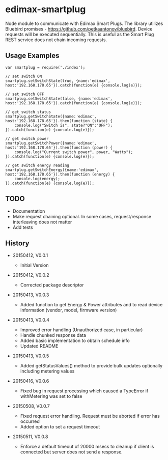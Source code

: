 # edimax-smartplug

Node module to communicate with Edimax Smart Plugs. The library utilizes Bluebird 
promises - https://github.com/petkaantonov/bluebird. Device requests will be executed sequentially. 
This is useful as the Smart Plug REST service does not chain incoming requests.

## Usage Examples

    var smartplug = require('./index');
  
    // set switch ON
    smartplug.setSwitchState(true, {name:'edimax', host:'192.168.178.65'}).catch(function(e) {console.log(e)});
    
    // set switch OFF
    smartplug.setSwitchState(false, {name:'edimax', host:'192.168.178.65'}).catch(function(e) {console.log(e)});
    
    // get switch status
    smartplug.getSwitchState({name:'edimax', host:'192.168.178.65'}).then(function (state) {
        console.log("Switch is", state?"ON":"OFF");
    }).catch(function(e) {console.log(e)});
    
    // get switch power
    smartplug.getSwitchPower({name:'edimax', host:'192.168.178.65'}).then(function (power) {
        console.log("Current switch power", power, "Watts");
    }).catch(function(e) {console.log(e)});
    
    // get switch energy reading
    smartplug.getSwitchEnergy({name:'edimax', host:'192.168.178.65'}).then(function (energy) {
        console.log(energy);
    }).catch(function(e) {console.log(e)});
    
    
TODO
----

* Documentation
* Make request chaining optional. In some cases, request/response interleaving does not matter
* Add tests

History
-------

* 20150412, V0.0.1
    * Initial Version
    
* 20150412, V0.0.2
    * Corrected package descriptor
    
* 20150413, V0.0.3
    * Added function to get Energy & Power attributes and to read device information (vendor, model, firmware version)
    
* 20150413, V0.0.4
    * Improved error handling (Unauthorized case, in particular)
    * Handle chunked response data
    * Added basic implementation to obtain schedule info
    * Updated README
    
* 20150413, V0.0.5
    * Added getStatusValues() method to provide bulk updates optionally including metering values
    
* 20150416, V0.0.6
    * Fixed bug in request processing which caused a TypeError if withMetering was set to false
    
* 20150508, V0.0.7
    * Fixed request error handling. Request must be aborted if error has occurred
    * Added option to set a request timeout
    
* 20150511, V0.0.8
    * Enforce a default timeout of 20000 msecs to cleanup if client is connected but server does not send a response.